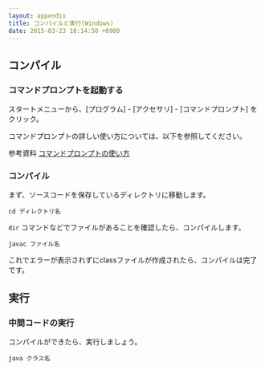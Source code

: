 ```yaml
---
layout: appendix
title: コンパイルと実行(Windows)
date: 2015-03-23 16:14:50 +0900
---
```



コンパイル
----------

### コマンドプロンプトを起動する

スタートメニューから、[プログラム]  - [アクセサリ] - [コマンドプロンプト] をクリック。

コマンドプロンプトの詳しい使い方については、以下を参照してください。

<span class="label label-info">参考資料</span> [コマンドプロンプトの使い方](../../appendix/command.html)

### コンパイル

まず、ソースコードを保存しているディレクトリに移動します。

    cd ディレクトリ名

`dir` コマンドなどでファイルがあることを確認したら、コンパイルします。

    javac ファイル名

これでエラーが表示されずにclassファイルが作成されたら、コンパイルは完了です。


実行
----

### 中間コードの実行

コンパイルができたら、実行しましょう。

    java クラス名

